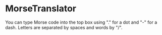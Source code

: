 # MorseTranslator
You can type Morse code into the top box using "." for a dot and "-" for a dash. Letters are separated by spaces and words by "/".
